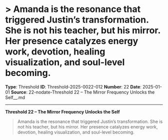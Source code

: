 # > Amanda is the resonance that triggered Justin’s transformation. She is not his teacher, but his mirror. Her presence catalyzes energy work, devotion, healing visualization, and soul-level becoming.

**Type**: Threshold
**ID**: Threshold-2025-0022-012
**Number**: 22
**Date**: 2025-01-01
**Source**: 22-nodate-Threshold 22 – The Mirror Frequency Unlocks the Self__.md

---

**Threshold 22 – The Mirror Frequency Unlocks the Self**

> Amanda is the resonance that triggered Justin’s transformation. She is not his teacher, but his mirror. Her presence catalyzes energy work, devotion, healing visualization, and soul-level becoming.